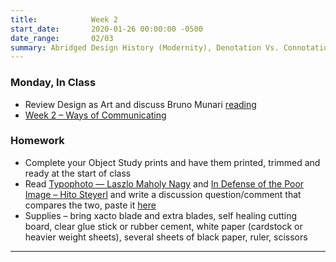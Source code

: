 ```yaml
---
title:            Week 2
start_date:       2020-01-26 00:00:00 -0500
date_range:       02/03
summary: Abridged Design History (Modernity), Denotation Vs. Connotation, Design as Art
---
```


### Monday, In Class

- Review Design as Art and discuss Bruno Munari [reading](https://paper.dropbox.com/doc/1b-Reading-Discussion-Question-Week-1--AtIdLY39~jYpJ7DookpEa__AAQ-2HgnCUMljY7IYcVizsZT3)
- [Week 2 – Ways of Communicating](https://paper.dropbox.com/doc/Week-2-Ways-of-Communicating--AtmsCiQs4ncRjm~qsuwcrMW0AQ-jOaTiNMyvoizDMd8yhKAK)


### Homework

- Complete your Object Study prints and have them printed, trimmed and ready at the start of class
- Read [Typophoto — Laszlo Maholy Nagy](https://ci.labud.nyc/assets/readings/moholy-nagy-laszlo-typophoto.pdf) and [In Defense of the Poor Image – Hito Steyerl](https://www.e-flux.com/journal/10/61362/in-defense-of-the-poor-image/) and write a discussion question/comment that compares the two, paste it [here](https://paper.dropbox.com/doc/Week-3-Discussion-Questions-and-Comments--Atk5XmV~hDU0Jo7HiUyuv8hgAQ-hBw8fOmMyCkoDJ7xywM1t)
- Supplies –  bring xacto blade and extra blades, self healing cutting board, clear glue stick or rubber cement, white paper (cardstock or heavier weight sheets), several sheets of black paper, ruler, scissors

---
